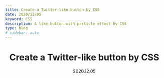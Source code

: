 ```yaml
---
title: Create a Twitter-like button by CSS
date: 2020/12/05
keyword: CSS
description: A like-button with particle effect by CSS
type: blog
# sidebar: auto
---
```


<h1 align="center">Create a Twitter-like button by CSS</h1>
<div align="center">2020.12.05</div>
